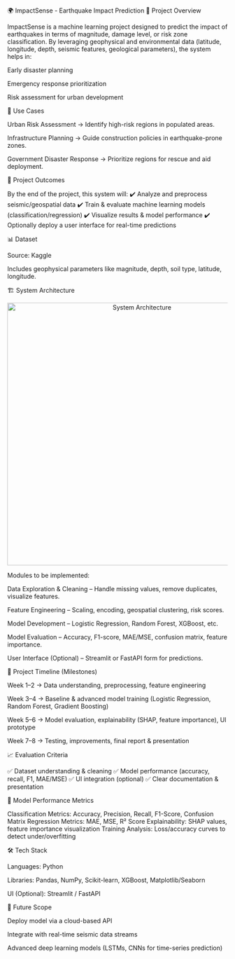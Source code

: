 🌍 ImpactSense - Earthquake Impact Prediction
📌 Project Overview

ImpactSense is a machine learning project designed to predict the impact of earthquakes in terms of magnitude, damage level, or risk zone classification. By leveraging geophysical and environmental data (latitude, longitude, depth, seismic features, geological parameters), the system helps in:

Early disaster planning

Emergency response prioritization

Risk assessment for urban development

🚀 Use Cases

Urban Risk Assessment → Identify high-risk regions in populated areas.

Infrastructure Planning → Guide construction policies in earthquake-prone zones.

Government Disaster Response → Prioritize regions for rescue and aid deployment.

🎯 Project Outcomes

By the end of the project, this system will:
✔️ Analyze and preprocess seismic/geospatial data
✔️ Train & evaluate machine learning models (classification/regression)
✔️ Visualize results & model performance
✔️ Optionally deploy a user interface for real-time predictions

📊 Dataset

Source: Kaggle

Includes geophysical parameters like magnitude, depth, soil type, latitude, longitude.

🏗️ System Architecture

<p align="center">
  <img src="./system_architecture.png" alt="System Architecture" width="600"/>
</p>


Modules to be implemented:

Data Exploration & Cleaning – Handle missing values, remove duplicates, visualize features.

Feature Engineering – Scaling, encoding, geospatial clustering, risk scores.

Model Development – Logistic Regression, Random Forest, XGBoost, etc.

Model Evaluation – Accuracy, F1-score, MAE/MSE, confusion matrix, feature importance.

User Interface (Optional) – Streamlit or FastAPI form for predictions.

📅 Project Timeline (Milestones)

Week 1–2 → Data understanding, preprocessing, feature engineering

Week 3–4 → Baseline & advanced model training (Logistic Regression, Random Forest, Gradient Boosting)

Week 5–6 → Model evaluation, explainability (SHAP, feature importance), UI prototype

Week 7–8 → Testing, improvements, final report & presentation

📈 Evaluation Criteria

✅ Dataset understanding & cleaning
✅ Model performance (accuracy, recall, F1, MAE/MSE)
✅ UI integration (optional)
✅ Clear documentation & presentation

🔬 Model Performance Metrics

Classification Metrics: Accuracy, Precision, Recall, F1-Score, Confusion Matrix
Regression Metrics: MAE, MSE, R² Score
Explainability: SHAP values, feature importance visualization
Training Analysis: Loss/accuracy curves to detect under/overfitting

🛠️ Tech Stack

Languages: Python

Libraries: Pandas, NumPy, Scikit-learn, XGBoost, Matplotlib/Seaborn

UI (Optional): Streamlit / FastAPI

📌 Future Scope

Deploy model via a cloud-based API

Integrate with real-time seismic data streams

Advanced deep learning models (LSTMs, CNNs for time-series prediction)
